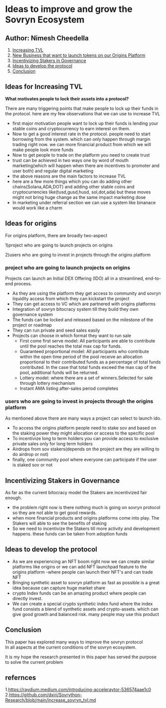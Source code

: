 Ideas to improve and grow the Sovryn Ecosystem
==============

 ## Author: Nimesh Cheedella ##
1. [Increasing TVL](#Ideas-For-Increasing-TVL)  
1. [New Business that want to launch tokens on our Origins Platform](#Ideas-For-origins-plafrom)
1. [Incentivizing Stakers in Governance](#Incentivizing-Stakers-in-Governance)
1. [Ideas to develop the protocol](#protocol-idea)
1. [Conclusion](#Conclusion)

<div id="Ideas-For-Increasing-TVL"></div>
 
 ## Ideas for Increasing TVL ##
**What motivates people to lock their assets into a protocol?**

There are many triggering points that make people to lock up their funds in the protocol. here are my few observations that we can  use to increase TVL

- first major motivation people want to lock up their funds is lending your stable coins and cryptocurrency to earn interest on them.
- Now to get a good interest rate in the protocol. people need to start borrowing from the system. which can only happen through margin
trading right now. we can more financial product from which we will make people look more funds 
- Now to get people to trade on the platform you need to create trust
- trust can be achieved in two ways one by word of mouth marketing(which will happen when there are incentives to promoter and user both) and regular   digital marketing 
- the above reasons are the main factors to increase TVL 
- here are a few more things which you can do adding other chains(Solana,ADA,DOT) and adding other stable coins and cryptocurrencies like(tusd,gusd,husd, sol,dot,ada) but these moves might not bring huge change as the same impact marketing dose
- In marketing under referral section we can use a system like  binanace would work like a charm
<div id="Ideas-For-origins-plafrom"></div>

## Ideas for origins ##
For origins platform, there are broadly two-aspect 

1)project who are going to launch projects on origins 

2)users who are going to invest in projects through the origins platform 

### project who are going to launch projects on origins ### 
Projects can launch an Initial DEX Offering (IDO) all in a streamlined, end-to-end process.
- As they are using the platform they get access to community and sovryn liquidity access from which they can kickstart the project
-  They can get access to VC which are partnered with origins platforms 
- Integration of sovryn bitocracy system till they build they own governance system  
- The funds can be locked and released based on the milestone of the project or roadmap
- They can run private and seed sales easily
- Projects can choose in which format they want to run sale
  - First come first serve model: All participants are able to contribute until the pool reaches the total max cap for funds.
  - Guaranteed proportional model: All participants who contribute within the open time period of the pool receive an allocation proportional to their contributed funds as a percentage of total funds contributed. In the case that total funds exceed the max cap of the pool, additional funds will be returned.
  - Lottery model: where there are a set of winners.Selected for sale through lottery mechanism 
  - Instant AMA listing after-sales period completes 

### users who are going to invest in projects through the origins platform ### 
    
 As mentioned above there are many ways a project can select to launch ido.
 - To access the origins platform people need to stake sov and based on the staking power they might allocation or access to the specific pool
 - To incentivize long to term holders you can provide access to exclusive private sales only for long term holders
 -  Airdrops from sov stakers(depends on the project are they are willing to do airdrop or not)
 -  finally, one community pool where everyone can participate if the user is staked sov or not


<div id="Incentivizing-Stakers-in-Governance"></div>

## Incentivizing Stakers in Governance ##
As far as the current bitocracy model the Stakers are incentivized fair enough.
- the problem right now is there nothing much is going on sovryn protocol so they are not able to get good rewards.
- when more financial products and origins platforms come into play. The Stakers will able to see the benefits of staking 
- So we need to incentivize the Stakers till more activity and development happens. these funds can be taken from adoption funds


<div id="protocol-idea"></div>

## Ideas to develop the protocol ##
 - As we are experiencing an NFT boom right now we can create similar platforms like origins or we can add NFT launchpad feature to the origins platform
-where people  can launch their NFT's and can trade NFT
- Bringing synthetic asset to sovryn platform as fast as possible is a great idea because can capture huge market share 
- crypto Index funds can be an amazing product where people can directly invest. 
- We can create a special crypto synthetic index fund where the index fund consists a blend of synthetic assets and crypto-assets. which can give good growth and balanced risk. many people may use this product 


<div id="Conclusion"></div>

## Conclusion ##
This paper has explored many ways to improve the sovryn protocol  
In all aspects at the current conditions of the sovryn ecosystem.

It is my hope the research presented in this paper has served the purpose to solve the current problem 

## refernces ##
1.https://raydium.medium.com/introducing-acceleraytor-536574aae1c0
2.https://github.com/dxiri/Sovrython-Research/blob/main/increase_sovryn_tvl.md
